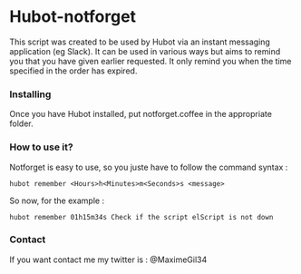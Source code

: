 # Hubot-notforget

This script was created to be used by Hubot via an instant messaging application (eg Slack). It can be used in various ways but aims to remind you that you have given earlier requested. It only remind you when the time specified in the order has expired.

### Installing

Once you have Hubot installed, put notforget.coffee in the appropriate folder. 

### How to use it?

Notforget is easy to use, so you juste have to follow the command syntax :

```
hubot remember <Hours>h<Minutes>m<Seconds>s <message>
```
So now, for the example : 
```
hubot remember 01h15m34s Check if the script elScript is not down
```

### Contact

If you want contact me my twitter is : @MaximeGil34
